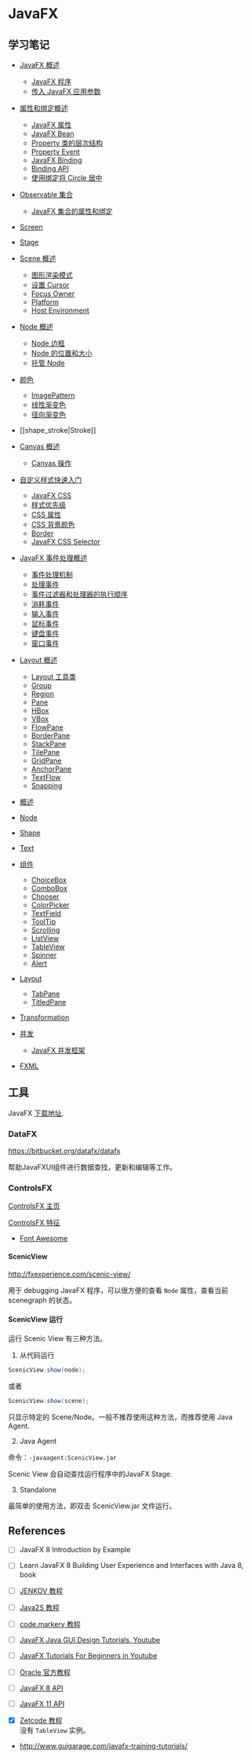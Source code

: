 # JavaFX

## 学习笔记

- [JavaFX 概述](start/start1_intro.md)
    - [JavaFX 程序](start/start2_app.md)
    - [传入 JavaFX 应用参数](start/start3_passing_parameters.md)
- [属性和绑定概述](binding/binding1_intro.md)
    - [JavaFX 属性](binding/binding2_javafx_property.md)
    - [JavaFX Bean](binding/binding3_javafx_bean.md)
    - [Property 类的层次结构](binding/binding4_property_class.md)
    - [Property Event](binding/binding5_event.md)
    - [JavaFX Binding](binding/binding6_binding.md)
    - [Binding API](binding/binding7_api.md)
    - [使用绑定将 Circle 居中](binding/binding8_circle.md)
- [Observable 集合](collections/collect1_intro.md)
    - [JavaFX 集合的属性和绑定](collections/collect2_binding.md)
- [Screen](stage/stage1_screen.md)
- [Stage](stage/stage2_stage.md)
- [Scene 概述](scene/scene1_intro.md)
    - [图形渲染模式](scene/scene2_rendering_mode.md)
    - [设置 Cursor](scene/scene3_cursor.md)
    - [Focus Owner](scene/scene4_focus_owner.md)
    - [Platform](scene/scene5_platform.md)
    - [Host Environment](scene/scene6_host_environment.md)
- [Node 概述](node1_intro.md)
    - [Node 边框](node2_bounds.md)
    - [Node 的位置和大小](node3_pos_size.md)
    - [托管 Node](node/node5_managed.md)
- [颜色](color/color1_intro.md)
    - [ImagePattern](color/color2_image_pattern.md)
    - [线性渐变色](color/color3_linear_gradient.md)
    - [径向渐变色](color/color4_radial_gradient.md)
- [[shape_stroke|Stroke]]
- [Canvas 概述](canvas1_intro.md)
    - [Canvas 操作](canvas2_operations.md)
- [自定义样式快速入门](style/style1_intro.md)
    - [JavaFX CSS](style/style2_javafx_css.md)
    - [样式优先级](style/style3_priority.md)
    - [CSS 属性](style/style4_css_properties.md)
    - [CSS 背景颜色](style/style5_background_color.md)
    - [Border](style/style6_border.md)
    - [JavaFX CSS Selector](style/style7_selector.md)
- [JavaFX 事件处理概述](event/event1_startup.md)
    - [事件处理机制](event/event2_machanism.md)
    - [处理事件](event/event3_handling.md)
    - [事件过滤器和处理器的执行顺序](event/event4_order.md)
    - [消耗事件](event/event5_consume.md)
    - [输入事件](event/event6_input.md)
    - [鼠标事件](event/event7_mouse.md)
    - [键盘事件](event/event8_key.md)
    - [窗口事件](event/event9_window.md)
- [Layout 概述](layout/layout1_intro.md)
    - [Layout 工具类](layout/layout2_utility.md)
    - [Group](layout/layout3_group.md)
    - [Region](layout/layout4_region.md)
    - [Pane](layout/layout5_pane.md)
    - [HBox](layout/layout6_hbox.md)
    - [VBox](layout/layout7_vbox.md)
    - [FlowPane](layout/layout8_flowpane.md)
    - [BorderPane](layout/layout9_borderpane.md)
    - [StackPane](layout/layout10_stackpane.md)
    - [TilePane](layout/layout11_tilepane.md)
    - [GridPane](layout/layout12_gridpane.md)
    - [AnchorPane](layout/layout13_anchorpane.md)
    - [TextFlow](layout/layout14_textflow.md)
    - [Snapping](layout/layout15_snapping.md)



- [概述](1.intro.md)
- [Node](3.node.md)
- [Shape](6.shapes.md)
- [Text](7.text.md)
- [组件](8.controls.md)
  - [ChoiceBox](control_choicebox.md)
  - [ComboBox](controls/ComboBox.md)
  - [Chooser](chooser.md)
  - [ColorPicker](control_colorpicker.md)
  - [TextField](control_textfield.md)
  - [ToolTip](toolTip.md)
  - [Scrolling](scrolling.md)
  - [ListView](control_listview.md)
  - [TableView](tableview.md)
  - [Spinner](spinner.md)
  - [Alert](08_alert.md)
- [Layout](11_layout.md)
  - [TabPane](11_tabpane.md)
  - [TitledPane](pane_titledpane.md)
- [Transformation](11.transformation.md)
- [并发](concurrency/intro.md)
  - [JavaFX 并发框架](concurrency/framework.md)
- [FXML](19_fxml.md)

## 工具

JavaFX [下载地址](https://gluonhq.com/products/javafx/).

### DataFX

https://bitbucket.org/datafx/datafx

帮助JavaFXUI组件进行数据查找，更新和编辑等工作。

### ControlsFX

[ControlsFX 主页](http://fxexperience.com/controlsfx/)

[ControlsFX 特征](https://github.com/controlsfx/controlsfx/wiki/ControlsFX-Features)

- [Font Awesome](font_awesome.md)

#### ScenicView

http://fxexperience.com/scenic-view/

用于 debugging JavaFX 程序，可以很方便的查看 `Node` 属性，查看当前 scenegraph 的状态。

#### ScenicView 运行

运行 Scenic View 有三种方法。

1. 从代码运行

```java
ScenicView.show(node);
```

或者

```java
ScenicView.show(scene);
```

只显示特定的 Scene/Node。一般不推荐使用这种方法，而推荐使用 Java Agent.

2. Java Agent

命令：`-javaagent:ScenicView.jar`

Scenic View 会自动查找运行程序中的JavaFX Stage.

3. Standalone

最简单的使用方法，即双击 ScenicView.jar 文件运行。

## References

- [ ] JavaFX 8 Introduction by Example
- [ ] Learn JavaFX 8 Building User Experience and Interfaces with Java 8, book
- [ ] [JENKOV 教程](http://tutorials.jenkov.com/javafx/index.html)
- [ ] [Java2S 教程](http://www.java2s.com/Tutorials/Java/JavaFX/index.htm)
- [ ] [code.markery 教程](https://code.makery.ch/library/topic/javafx/)
- [ ] [JavaFX Java GUI Design Tutorials, Youtube](https://www.youtube.com/playlist?list=PL6gx4Cwl9DGBzfXLWLSYVy8EbTdpGbUIG)
- [ ] [JavaFX Tutorials For Beginners in Youtube](https://www.youtube.com/playlist?list=PLS1QulWo1RIaUGP446_pWLgTZPiFizEMq)
- [ ] [Oracle 官方教程](https://docs.oracle.com/javase/8/javase-clienttechnologies.htm)
- [ ] [JavaFX 8 API](https://docs.oracle.com/javase/8/javafx/api/toc.htm)
- [ ] [JavaFX 11 API](https://openjfx.io/javadoc/11/index.html)

- [x] [Zetcode 教程](http://zetcode.com/gui/javafx/)  
没有 `TableView` 实例。

- http://www.guigarage.com/javafx-training-tutorials/
